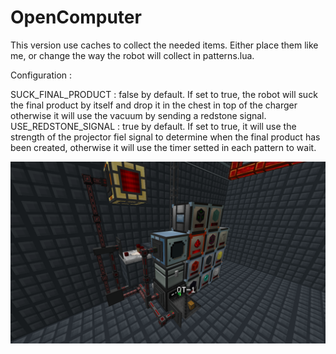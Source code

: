﻿# OpenComputer

This version use caches to collect the needed items. Either place them like me, or change the way the robot will collect in patterns.lua.

Configuration :

SUCK_FINAL_PRODUCT : false by default. If set to true, the robot will suck the final product by itself and drop it in the chest in top of the charger otherwise it will use the vacuum by sending a redstone signal.
USE_REDSTONE_SIGNAL : true by default. If set to true, it will use the strength of the projector fiel signal to determine when the final product has been created, otherwise it will use the timer setted in each pattern to wait.

![alt text](https://github.com/landriet/OpenComputer/blob/master/field-projector/2020-06-13_13.37.19.png?raw=true)

